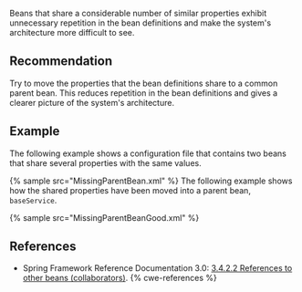 Beans that share a considerable number of similar properties exhibit unnecessary repetition in the bean definitions and make the system's architecture more difficult to see.


## Recommendation
Try to move the properties that the bean definitions share to a common parent bean. This reduces repetition in the bean definitions and gives a clearer picture of the system's architecture.


## Example
The following example shows a configuration file that contains two beans that share several properties with the same values.

{% sample src="MissingParentBean.xml" %}
The following example shows how the shared properties have been moved into a parent bean, `baseService`.

{% sample src="MissingParentBeanGood.xml" %}

## References
* Spring Framework Reference Documentation 3.0: [3.4.2.2 References to other beans (collaborators)](http://static.springsource.org/spring/docs/3.0.x/spring-framework-reference/html/beans.html#beans-ref-element).
{% cwe-references %}
